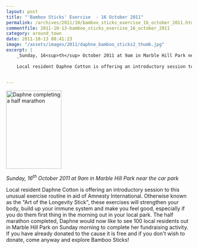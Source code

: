 ```yaml
---
layout: post
title: "'Bamboo Sticks' Exercise  - 16 October 2011"
permalink: /archives/2011/10/bamboo_sticks_exercise_16_october_2011.html
commentfile: 2011-10-13-bamboo_sticks_exercise_16_october_2011
category: around_town
date: 2011-10-13 08:41:23
image: "/assets/images/2011/daphne_bamboo_sticks2_thumb.jpg"
excerpt: |
    _Sunday, 16<sup>th</sup> October 2011 at 9am in Marble Hill Park near the car park_
    
    Local resident Daphne Cotton is offering an introductory session to this unusual exercise routine in aid of Amnesty International. Otherwise known as the "Art of the Longevity Stick",  these exercises will strengthen your body, build up your immune system and make you feel good, especially if you do them first thing in the morning out in your local park. The half marathon completed, Daphne would now like to see 100 local residents out in Marble Hill Park on Sunday morning to complete her fundraising activity. If you have already donated to the cause it is free and if you don't wish to donate, come anyway and explore Bamboo Sticks!
    

---
```


<a href="/assets/images/2011/daphne_bamboo_sticks2.jpg" title="See larger version of - Daphne completing a half marathon"><img src="/assets/images/2011/daphne_bamboo_sticks2_thumb.jpg" width="150" height="212" alt="Daphne completing a half marathon" class="photo right" /></a>

*Sunday, 16<sup>th</sup> October 2011 at 9am in Marble Hill Park near the car park*

Local resident Daphne Cotton is offering an introductory session to this unusual exercise routine in aid of Amnesty International. Otherwise known as the "Art of the Longevity Stick", these exercises will strengthen your body, build up your immune system and make you feel good, especially if you do them first thing in the morning out in your local park. The half marathon completed, Daphne would now like to see 100 local residents out in Marble Hill Park on Sunday morning to complete her fundraising activity. If you have already donated to the cause it is free and if you don't wish to donate, come anyway and explore Bamboo Sticks!
